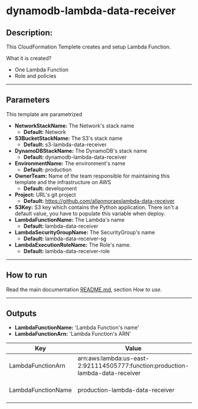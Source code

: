 # dynamodb-lambda-data-receiver

## Description:

This CloudFormation Templete creates and setup Lambda Function. 

What it is created?

- One Lambda Function
- Role and policies

---
## Parameters

This template are parametrized

- **NetworkStackName:** The Network's stack name
  - **Default:** Network
- **S3BucketStackName:** The S3's stack name
  - **Default:** s3-lambda-data-receiver
- **DynamoDBStackName:** The DynamoDB's stack name
  - **Default:** dynamodb-lambda-data-receiver
- **EnvironmentName:** The environment's name
  - **Default:** production
- **OwnerTeam:** Name of the team responsible for maintaining this template and the infrastructure on AWS
  - **Default:** development
- **Project:** URL's git project
  - **Default:** https://github.com/allanmoraeslambda-data-receiver
- **S3Key:** S3 key which contains the Python application. There isn't a default value, you have to populate this variable when deploy.
- **LambdaFunctionName:** The Lambda's name
  - **Default:** lambda-data-receiver
- **LambdaSecurityGroupName:** The SecurityGroup's name
  - **Default:** lambda-data-receiver-sg
- **LambdaExecutionRoleName:** The Role's name.
  - **Default:** lambda-data-receiver-role

---

## How to run
Read the main documentation [README.md](../README.md), section *How to use*.

---

## Outputs

- **LambdaFunctionName:** 'Lambda Function's name'
- **LambdaFunctionArn:** 'Lambda Function's ARN'

| Key                | Value                                                                          | Description            | Export name                             |
|--------------------|--------------------------------------------------------------------------------|------------------------|-----------------------------------------|
| LambdaFunctionArn  | arn:aws:lambda:us-east-2:921114505777:function:production-lambda-data-receiver | Lambda Function's ARN | lambda-data-receiver-LambdaFunctionArn  |
| LambdaFunctionName | production-lambda-data-receiver                                                | Lambda Function's name | lambda-data-receiver-LambdaFunctionName |